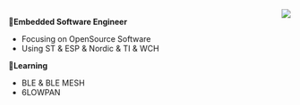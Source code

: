 <img align="right" src="https://github-readme-stats.vercel.app/api?username=smartmx&show_icons=true&icon_color=CE1D2D&text_color=718096&bg_color=ffffff&hide_title=true" />

👋**Embedded Software Engineer**

* Focusing on OpenSource Software
* Using ST & ESP & Nordic & TI & WCH

🌱**Learning**

* BLE & BLE MESH
* 6LOWPAN

